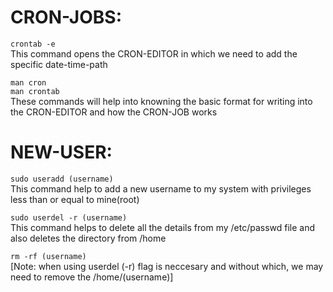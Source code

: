 # CRON-JOBS:
```crontab -e``` <br>
This command opens the CRON-EDITOR in which we need to add the specific date-time-path

```man cron```<br>
```man crontab```<br>
These commands will help into knowning the basic format for writing into the CRON-EDITOR and how the CRON-JOB works

# NEW-USER:
```sudo useradd (username)```<br>
This command help to add a new username to my system with privileges less than or equal to mine(root)

```sudo userdel -r (username)```<br>
This command helps to delete all the details from my /etc/passwd file and also deletes the directory from /home

```rm -rf (username)```<br>
[Note: when using userdel (-r) flag is neccesary and without which, we may need to remove the /home/(username)]<br>
